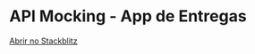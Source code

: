 # API Mocking - App de Entregas

[Abrir no Stackblitz](https://stackblitz.com/github/diego-aquino/api-mocking-app-delivery?startScript=dev&file=README.md&view=editor)
